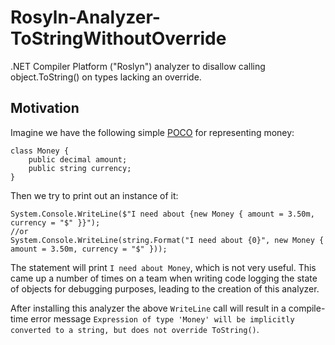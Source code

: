 # Rosyln-Analyzer-ToStringWithoutOverride
.NET Compiler Platform ("Roslyn") analyzer to disallow calling object.ToString() on types lacking an override.

## Motivation

Imagine we have the following simple [POCO](https://en.wikipedia.org/wiki/Plain_Old_CLR_Object) for representing money:

    class Money {
        public decimal amount;
        public string currency;
    }

Then we try to print out an instance of it:

    System.Console.WriteLine($"I need about {new Money { amount = 3.50m, currency = "$" }}");
    //or
    System.Console.WriteLine(string.Format("I need about {0}", new Money { amount = 3.50m, currency = "$" }));

The statement will print `I need about Money`, which is not very useful. This came up a number of times on a team when writing code logging the state of objects for debugging purposes, leading to the creation of this analyzer.

After installing this analyzer the above `WriteLine` call will result in a compile-time error message `Expression of type 'Money' will be implicitly converted to a string, but does not override ToString()`.
